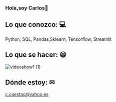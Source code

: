### Hola,soy Carlos👋


## Lo que conozco: 💻

Python, SQL, Pandas,Sklearn, Tensorflow, Streamlit


## Lo que se hacer: 😀

![videoshow1 (1)](https://user-images.githubusercontent.com/97036885/171567805-a56b193b-b546-4657-81f0-e663ed076eb2.gif)

## Dónde estoy: ✉ 

c.cuestac@yahoo.es





